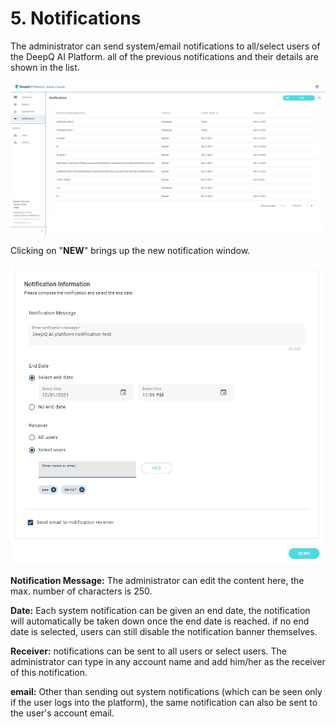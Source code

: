# 5. Notifications

The administrator can send system/email notifications to all/select users of the DeepQ AI Platform. all of the previous notifications and their details are shown in the list.

![](.gitbook/assets/adm-5-1.png)

Clicking on "**NEW**" brings up the new notification window.

![](.gitbook/assets/adm-5-2.png)

**Notification Message:** The administrator can edit the content here, the max. number of characters is 250.

**Date:** Each system notification can be given an end date, the notification will automatically be taken down once the end date is reached. if no end date is selected, users can still disable the notification banner themselves.&#x20;

**Receiver:** notifications can be sent to all users or select users. The administrator can type in any account name and add him/her as the receiver of this notification.&#x20;

**email:** Other than sending out system notifications (which can be seen only if the user logs into the platform), the same notification can also be sent to the user's account email.





